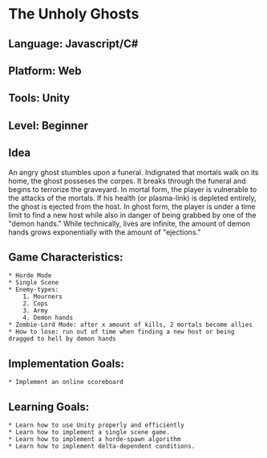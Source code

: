 The Unholy Ghosts
================

Language: Javascript/C#
--------------------
Platform: Web
------------
Tools: Unity
------------
Level: Beginner 
-------------------

Idea
----
An angry ghost stumbles upon a funeral. Indignated that mortals
walk on its home, the ghost posseses the corpes. It breaks through the funeral and begins to terrorize the graveyard.
In mortal form, the player  is vulnerable to the attacks of the  mortals. If his health (or plasma-link) is depleted entirely, the ghost is ejected from the host.
In ghost form, the player is under a time limit to find a new host while also in danger of being grabbed by one of the "demon hands." While technically, lives are infinite, the amount of demon hands grows exponentially with the amount of "ejections." 
 
Game Characteristics:
-------------------
	* Horde Mode
	* Single Scene
	* Enemy-types: 
		1. Mourners
		2. Cops
		3. Army
		4. Demon hands
	* Zombie-Lord Mode: after x amount of kills, 2 mortals become allies
	* How to lose: run out of time when finding a new host or being dragged to hell by demon hands

Implementation Goals:
---------------------
	* Implement an online scoreboard 

Learning Goals:
--------------
	* Learn how to use Unity properly and efficiently
	* Learn how to implement a single scene game.
	* Learn how to implement a horde-spawn algorithm
	* Learn how to implement delta-dependent conditions.
	
	
